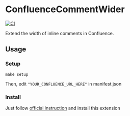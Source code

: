 # ConfluenceCommentWider

[![CI](https://github.com/blue0513/ConfluenceCommentWider/actions/workflows/ci.yml/badge.svg)](https://github.com/blue0513/ConfluenceCommentWider/actions/workflows/ci.yml)

Extend the width of inline comments in Confluence.

## Usage

### Setup

```shell
make setup
```

Then, edit `"YOUR_CONFLUENCE_URL_HERE"` in manifest.json

### Install

Just follow [official instruction](https://developer.chrome.com/docs/extensions/) and install this extension
